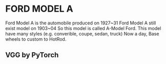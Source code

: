 # FORD MODEL A

Ford Model A is the automobile produced on 1927~31
Ford Model A still exist model on 1903~04
So this model is called A-Model Ford.
This model have many styles (e.g. converible, coupe, sedan, truck)
Now a day, Base wheels to custom to HotRod.

## VGG by PyTorch
